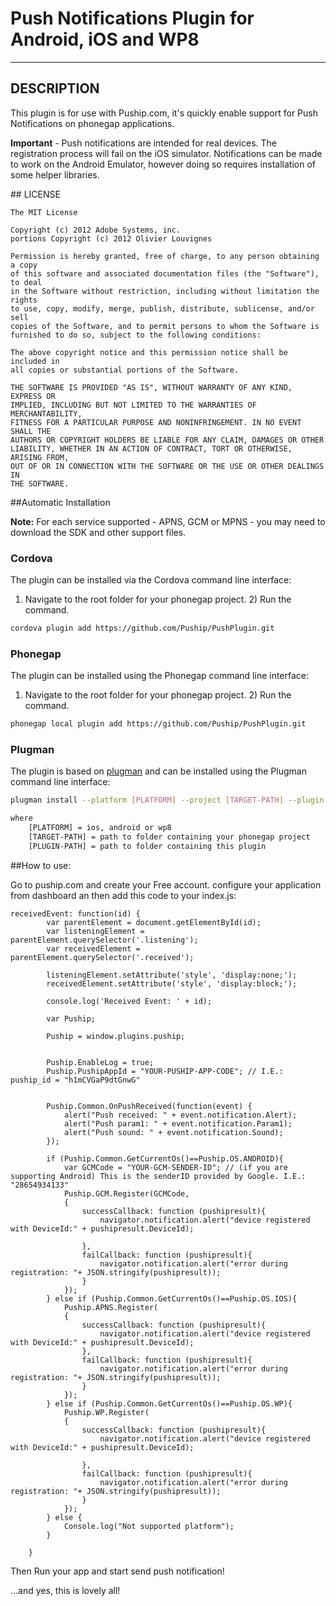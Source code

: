 # Push Notifications Plugin for Android, iOS and WP8

---

## DESCRIPTION

This plugin is for use with Puship.com, it's quickly enable support for Push Notifications on phonegap applications.

**Important** - Push notifications are intended for real devices. The registration process will fail on the iOS simulator. Notifications can be made to work on the Android Emulator, however doing so requires installation of some helper libraries.



##<a name="license"></a> LICENSE

	The MIT License

	Copyright (c) 2012 Adobe Systems, inc.
	portions Copyright (c) 2012 Olivier Louvignes

	Permission is hereby granted, free of charge, to any person obtaining a copy
	of this software and associated documentation files (the "Software"), to deal
	in the Software without restriction, including without limitation the rights
	to use, copy, modify, merge, publish, distribute, sublicense, and/or sell
	copies of the Software, and to permit persons to whom the Software is
	furnished to do so, subject to the following conditions:

	The above copyright notice and this permission notice shall be included in
	all copies or substantial portions of the Software.

	THE SOFTWARE IS PROVIDED "AS IS", WITHOUT WARRANTY OF ANY KIND, EXPRESS OR
	IMPLIED, INCLUDING BUT NOT LIMITED TO THE WARRANTIES OF MERCHANTABILITY,
	FITNESS FOR A PARTICULAR PURPOSE AND NONINFRINGEMENT. IN NO EVENT SHALL THE
	AUTHORS OR COPYRIGHT HOLDERS BE LIABLE FOR ANY CLAIM, DAMAGES OR OTHER
	LIABILITY, WHETHER IN AN ACTION OF CONTRACT, TORT OR OTHERWISE, ARISING FROM,
	OUT OF OR IN CONNECTION WITH THE SOFTWARE OR THE USE OR OTHER DEALINGS IN
	THE SOFTWARE.




##<a name="automatic_installation"></a>Automatic Installation


**Note:** For each service supported - APNS, GCM or MPNS - you may need to download the SDK and other support files.

### Cordova

The plugin can be installed via the Cordova command line interface:

1) Navigate to the root folder for your phonegap project. 2) Run the command.

```sh
cordova plugin add https://github.com/Puship/PushPlugin.git
```

### Phonegap

The plugin can be installed using the Phonegap command line interface:

1) Navigate to the root folder for your phonegap project. 2) Run the command.

```sh
phonegap local plugin add https://github.com/Puship/PushPlugin.git
```

### Plugman

The plugin is based on [plugman](https://github.com/apache/cordova-plugman) and can be installed using the Plugman command line interface:

```sh
plugman install --platform [PLATFORM] --project [TARGET-PATH] --plugin [PLUGIN-PATH]

where
	[PLATFORM] = ios, android or wp8
	[TARGET-PATH] = path to folder containing your phonegap project
	[PLUGIN-PATH] = path to folder containing this plugin
```

##<a name="automatic_installation"></a>How to use:

Go to puship.com and create your Free account. configure your application from dashboard an then add this code to your index.js:


```
receivedEvent: function(id) {
        var parentElement = document.getElementById(id);
        var listeningElement = parentElement.querySelector('.listening');
        var receivedElement = parentElement.querySelector('.received');

        listeningElement.setAttribute('style', 'display:none;');
        receivedElement.setAttribute('style', 'display:block;');

        console.log('Received Event: ' + id);
		
		var Puship;

		Puship = window.plugins.puship;
		

		Puship.EnableLog = true;
		Puship.PushipAppId = "YOUR-PUSHIP-APP-CODE"; // I.E.: puship_id = "h1mCVGaP9dtGnwG"
		
		
		Puship.Common.OnPushReceived(function(event) {
			alert("Push received: " + event.notification.Alert);
			alert("Push param1: " + event.notification.Param1);
			alert("Push sound: " + event.notification.Sound);
		});

		if (Puship.Common.GetCurrentOs()==Puship.OS.ANDROID){
			var GCMCode = "YOUR-GCM-SENDER-ID"; // (if you are supporting Android) This is the senderID provided by Google. I.E.: "28654934133"
			Puship.GCM.Register(GCMCode,
			{
				successCallback: function (pushipresult){
					navigator.notification.alert("device registered with DeviceId:" + pushipresult.DeviceId);
					
				},
				failCallback: function (pushipresult){
					navigator.notification.alert("error during registration: "+ JSON.stringify(pushipresult));
				}
			});
		} else if (Puship.Common.GetCurrentOs()==Puship.OS.IOS){
			Puship.APNS.Register(
			{
				successCallback: function (pushipresult){
					navigator.notification.alert("device registered with DeviceId:" + pushipresult.DeviceId);
				},
				failCallback: function (pushipresult){
					navigator.notification.alert("error during registration: "+ JSON.stringify(pushipresult));
				}
			});
		} else if (Puship.Common.GetCurrentOs()==Puship.OS.WP){
			Puship.WP.Register(
			{
				successCallback: function (pushipresult){
					navigator.notification.alert("device registered with DeviceId:" + pushipresult.DeviceId);
					
				},
				failCallback: function (pushipresult){
					navigator.notification.alert("error during registration: "+ JSON.stringify(pushipresult));
				}
			});
		} else {
			Console.log("Not supported platform");
		}
		
    }
```

Then Run your app and start send push notification!

...and yes, this is lovely all!

